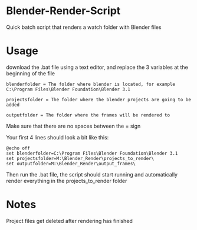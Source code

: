 # Blender-Render-Script
Quick batch script that renders a watch folder with Blender files

# Usage
download the .bat file using a text editor, and replace the 3 variables at the beginning of the file

```
blenderfolder = The folder where blender is located, for example C:\Program Files\Blender Foundation\Blender 3.1

projectsfolder = The folder where the blender projects are going to be added

outputfolder = The folder where the frames will be rendered to
```

Make sure that there are no spaces between the = sign

Your first 4 lines should look a bit like this:

```
@echo off
set blenderfolder=C:\Program Files\Blender Foundation\Blender 3.1
set projectsfolder=M:\Blender_Render\projects_to_render\
set outputfolder=M:\Blender_Render\output_frames\
```

Then run the .bat file, the script should start running and automatically render everything in the projects_to_render folder

# Notes
Project files get deleted after rendering has finished
